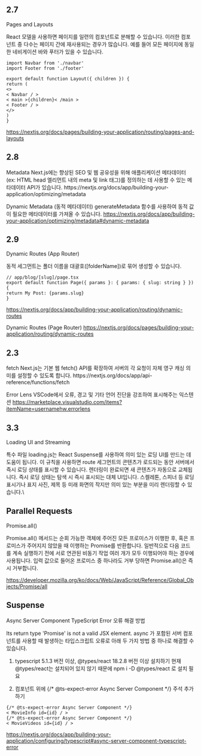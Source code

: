 <h2>2.7</h2>

Pages and Layouts

React 모델을 사용하면 페이지를 일련의 컴포넌트로 분해할 수 있습니다. 이러한 컴포넌트 중 다수는 페이지 간에 재사용되는 경우가 많습니다.
예를 들어 모든 페이지에 동일한 네비게이션 바와 푸터가 있을 수 있습니다.
```
import Navbar from './navbar'
import Footer from './footer'

export default function Layout({ children }) {
return (
<>
< Navbar / >
< main >{children}< /main >
< Footer / >
</>
)
}
```
https://nextjs.org/docs/pages/building-your-application/routing/pages-and-layouts

<h2>2.8</h2>
Metadata
Next.js에는 향상된 SEO 및 웹 공유성을 위해 애플리케이션 메타데이터(ex: HTML head 엘리먼트 내의 meta 및 link 태그)를 정의하는 데 사용할 수 있는 메타데이터 API가 있습니다.
https://nextjs.org/docs/app/building-your-application/optimizing/metadata

Dynamic Metadata (동적 메타데이터)
generateMetadata 함수를 사용하여 동적 값이 필요한 메타데이터를 가져올 수 있습니다.
https://nextjs.org/docs/app/building-your-application/optimizing/metadata#dynamic-metadata
<h2>2.9</h2>
Dynamic Routes (App Router)

동적 세그먼트는 폴더 이름을 대괄호([folderName])로 묶어 생성할 수 있습니다.
```
// app/blog/[slug]/page.tsx
export default function Page({ params }: { params: { slug: string } }) {
return My Post: {params.slug}
}
```
https://nextjs.org/docs/app/building-your-application/routing/dynamic-routes

Dynamic Routes (Page Router)
https://nextjs.org/docs/pages/building-your-application/routing/dynamic-routes


<h2>2.3</h2>
fetch
Next.js는 기본 웹 fetch() API를 확장하여 서버의 각 요청이 자체 영구 캐싱 의미를 설정할 수 있도록 합니다.
https://nextjs.org/docs/app/api-reference/functions/fetch

Error Lens
VSCode에서 오류, 경고 및 기타 언어 진단을 강조하여 표시해주는 익스텐션
https://marketplace.visualstudio.com/items?itemName=usernamehw.errorlens
<h2>3.3</h2>
Loading UI and Streaming

특수 파일 loading.js는 React Suspense를 사용하여 의미 있는 로딩 UI를 만드는 데 도움이 됩니다.
이 규칙을 사용하면 route 세그먼트의 콘텐츠가 로드되는 동안 서버에서 즉시 로딩 상태를 표시할 수 있습니다. 렌더링이 완료되면 새 콘텐츠가 자동으로 교체됩니다.
즉시 로딩 상태는 탐색 시 즉시 표시되는 대체 UI입니다. 스켈레톤, 스피너 등 로딩 표시기나 표지 사진, 제목 등 미래 화면의 작지만 의미 있는 부분을 미리 렌더링할 수 있습니다.\

<h2>Parallel Requests</h2>
Promise.all()

Promise.all() 메서드는 순회 가능한 객체에 주어진 모든 프로미스가 이행한 후, 혹은 프로미스가 주어지지 않았을 때 이행하는 Promise를 반환합니다.
일반적으로 다음 코드를 계속 실행하기 전에 서로 연관된 비동기 작업 여러 개가 모두 이행되어야 하는 경우에 사용됩니다.
입력 값으로 들어온 프로미스 중 하나라도 거부 당하면 Promise.all()은 즉시 거부합니다.

https://developer.mozilla.org/ko/docs/Web/JavaScript/Reference/Global_Objects/Promise/all

<h2>Suspense</h2>
Async Server Component TypeScript Error 오류 해결 방법

Its return type 'Promise' is not a valid JSX element.
async 가 포함된 서버 컴포넌트를 사용할 때 발생하는 타입스크립트 오류로 아래 두 가지 방법 중 하나로 해결할 수 있습니다.

1. typescript 5.1.3 버전 이상, @types/react 18.2.8 버전 이상 설치하기
   현재 @types/react는 설치되어 있지 않기 때문에
   npm i -D @types/react 로 설치 필요

2. 컴포넌트 위에 {/* @ts-expect-error Async Server Component */} 주석 추가하기
```
{/* @ts-expect-error Async Server Component */}
< MovieInfo id={id} / >
{/* @ts-expect-error Async Server Component */}
< MovieVideos id={id} / >
```
https://nextjs.org/docs/app/building-your-application/configuring/typescript#async-server-component-typescript-error

